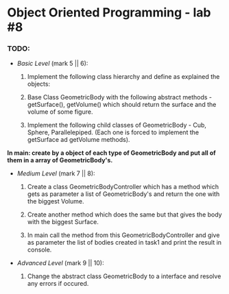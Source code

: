 # Object Oriented Programming - lab #8

### TODO:

- _Basic Level_ (mark 5 || 6):
    1. Implement the following class hierarchy and define as explained the objects:

    2. Base Class GeometricBody with the following abstract methods - getSurface(), getVolume() which should return the surface and the volume of some figure.

    3. Implement the following child classes of GeometricBody - Cub, Sphere, Parallelepiped. (Each one is forced to implement the getSurface ad getVolume methods).

__In main: create by a object of each type of GeometricBody and put all of them in a array of GeometricBody's.__

- _Medium Level_ (mark 7 || 8):
    1. Create a class GeometricBodyController which has a method which gets as parameter a list of GeometricBody's and return the one with the biggest Volume.

    2. Create another method which does the same but that gives the body with the biggest Surface.

    3. In main call the method from this GeometricBodyController and give as parameter the list of bodies created in task1 and print the result in console.

- _Advanced Level_ (mark 9 || 10):
    1. Change the abstract class GeometricBody to a interface and resolve any errors if occured.
